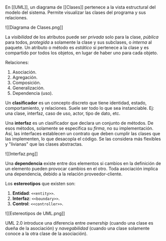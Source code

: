 En [[UML]], un diagrama de [[Clases]] pertenece a la vista estructural del modelo del sistema. Permite visualizar las clases del programa y sus relaciones.

![[Diagrama de Clases.png]]

La *visibilidad* de los atributos puede ser *privada* solo para la clase, *pública* para todos, *protegida* a solamente la clase y sus subclases, o *interna* al paquete. Un atributo o método es *estático* si pertenece a la clase y es compartido por todos los objetos, en lugar de haber uno para cada objeto.

Relaciones:

1. Asociación.
2. Agregación.
3. Composición.
4. Generalización.
5. Dependencia (uso).

Un **clasificador** es un concepto discreto que tiene identidad, estado, comportamiento, y relaciones. Suele ser todo lo que sea instanciable. Ej: una clase, interfaz, caso de uso, actor, tipo de dato, etc.

Una **interfaz** es un clasificador que declara un conjunto de métodos. De esos métodos, solamente se especifica su *firma*, no su implementación. Así, las interfaces establecen un contrato que deben cumplir las clases que las implementen, lo que desacopla el código. Se las considera más flexibles y "livianas" que las clases abstractas.

![[Interfaz.png]]

Una **dependencia** existe entre dos elementos si cambios en la definición de un elemento pueden provocar cambios en el otro. Toda asociación implica una dependencia, debido a la relación proveedor-cliente.

Los **estereotipos** que existen son:

1. **Entidad**: `<<entity>>`.
2. **Interfaz**: `<<boundary>>`.
3. **Control**: `<<controller>>`.

![[Estereotipos de UML.png]]

UML 2.0 introduce una diferencia entre *ownership* (cuando una clase es dueña de la asociación) y *navegabilidad* (cuando una clase solamente conoce a la otra clase de la asociación).
